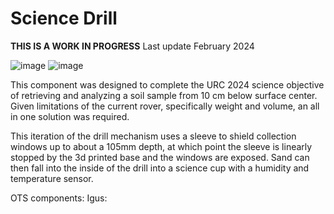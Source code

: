 # Science Drill

**THIS IS A WORK IN PROGRESS** Last update February 2024


![image](https://github.com/ZachG1339/ZG-SpaceConcordia-Contributions/assets/121523537/372f2ef0-5001-494b-8dc7-6aee8d655f30)
![image](https://github.com/ZachG1339/ZG-SpaceConcordia-Contributions/assets/121523537/eafdca6b-0747-40b6-a5b4-fa623a4361ed)




This component was designed to complete the URC 2024 science objective of retrieving and analyzing a soil sample from 10 cm below surface center. Given limitations of the current rover, specifically weight and volume, an all in one solution was required.

This iteration of the drill mechanism uses a sleeve to shield collection windows up to about a 105mm depth, at which point the sleeve is linearly stopped by the 3d printed base and the windows are exposed. Sand can then fall into the inside of the drill into a science cup with a humidity and temperature sensor.


OTS components:
Igus:



